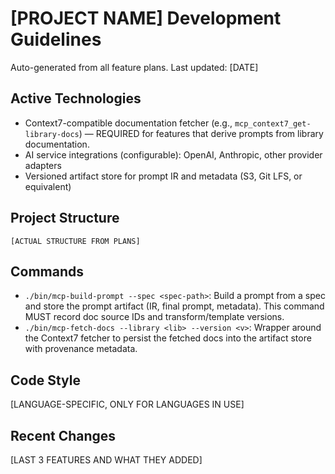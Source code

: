 # [PROJECT NAME] Development Guidelines

Auto-generated from all feature plans. Last updated: [DATE]

## Active Technologies

- Context7-compatible documentation fetcher (e.g., `mcp_context7_get-library-docs`) — REQUIRED for features that derive prompts from library documentation.
- AI service integrations (configurable): OpenAI, Anthropic, other provider adapters
- Versioned artifact store for prompt IR and metadata (S3, Git LFS, or equivalent)

## Project Structure

```
[ACTUAL STRUCTURE FROM PLANS]
```

## Commands

- `./bin/mcp-build-prompt --spec <spec-path>`: Build a prompt from a spec and store the prompt artifact (IR, final prompt, metadata). This command MUST record doc source IDs and transform/template versions.
- `./bin/mcp-fetch-docs --library <lib> --version <v>`: Wrapper around the Context7 fetcher to persist the fetched docs into the artifact store with provenance metadata.

## Code Style

[LANGUAGE-SPECIFIC, ONLY FOR LANGUAGES IN USE]

## Recent Changes

[LAST 3 FEATURES AND WHAT THEY ADDED]

<!-- MANUAL ADDITIONS START -->
<!-- MANUAL ADDITIONS END -->
